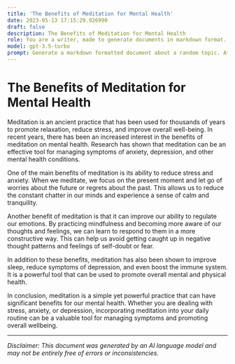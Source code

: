 ```yaml
---
title: 'The Benefits of Meditation for Mental Health'
date: 2023-05-13 17:15:29.926990
draft: false
description: The Benefits of Meditation for Mental Health
role: You are a writer, made to generate documents in markdown format. It is very important that all of the documents you generate are in valid markdown format.
model: gpt-3.5-turbo
prompt: Generate a markdown formatted document about a random topic. At the bottom, include a disclaimer explaining that the document was generated by you. The first line of the document should be the title. Make sure that the entire document is in proper markdown format, using a mix of various tags to make the document visually appealing.
---
```


# The Benefits of Meditation for Mental Health

Meditation is an ancient practice that has been used for thousands of years to promote relaxation, reduce stress, and improve overall well-being. In recent years, there has been an increased interest in the benefits of meditation on mental health. Research has shown that meditation can be an effective tool for managing symptoms of anxiety, depression, and other mental health conditions. 

One of the main benefits of meditation is its ability to reduce stress and anxiety. When we meditate, we focus on the present moment and let go of worries about the future or regrets about the past. This allows us to reduce the constant chatter in our minds and experience a sense of calm and tranquility. 

Another benefit of meditation is that it can improve our ability to regulate our emotions. By practicing mindfulness and becoming more aware of our thoughts and feelings, we can learn to respond to them in a more constructive way. This can help us avoid getting caught up in negative thought patterns and feelings of self-doubt or fear. 

In addition to these benefits, meditation has also been shown to improve sleep, reduce symptoms of depression, and even boost the immune system. It is a powerful tool that can be used to promote overall mental and physical health. 

In conclusion, meditation is a simple yet powerful practice that can have significant benefits for our mental health. Whether you are dealing with stress, anxiety, or depression, incorporating meditation into your daily routine can be a valuable tool for managing symptoms and promoting overall wellbeing. 

---

*Disclaimer: This document was generated by an AI language model and may not be entirely free of errors or inconsistencies.*